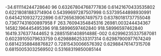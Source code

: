   -34.611114244728640               96  0.63267804768777836       0.61421670433535802       0.62218081883714904       0.54399697287507998       0.53739544898930991       0.64542109327222896       0.67265639067497573       0.63780181737755048       0.73677431600897958      F
   263.76094354845316        26981.003244434367        14582.196445495396        918.58996597462840        918.58996597462840        16419.376377444652        9.2885158140891488E-002  0.62996235337587081       0.60239105079633759       0.62988862533317314       0.62987900977674249       0.68142358848876827       0.72815430066576392       0.62988476147315708       0.68150053032569502       0.53168319850085144     
